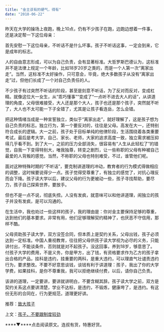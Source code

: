 ```yaml
---
title: "金主该有的硬气，得有"
date: "2018-06-22"
---
```


昨天在大学的操场上夜跑，晚上10点，仍有不少孩子在跑，边跑边想着一件事，还是决定帮一下这位母亲：

首先安慰一下这位母亲，不听话不是什么坏事。孩子不听话这事，一定会到来，它是成年的标志。

人的自由意志形成，可以为自己负责，会有显著标准。大哲罗斯巴德认为，这标准并不是法律上规定一个年龄，比如18岁20岁之类的，而是一个人第一次“离家出走”。当然，这标准不太好操作，只可意会，毕竟，绝大多数孩子从没有“离家出走”过，但他们长成了一个对自己负责任的人。

不少孩子有过突然不听话的阶段，甚至是刻意不听话，为了反对而反对，变成杠精。就像这位大一女生，从“乖巧懂事”“变成了“一点听不进去大人的话”，从讲道理的角度，父母很难接受，大人还是那个大人，孩子也还是那个孩子，突然就不听了，大人也不太可能一下子全错了，尤其是让孩子看连岳，怎么会错。

把这种情绪当成是一种宣誓独立，类似于“离家出走”，就好理解了，这是孩子想为自己负责的标志。独立行为，第一个要反对的，往往是父母。高发在大一，还特别符合成长的逻辑。大一之前，孩子处于目标单纯的他律阶段，生活围绕着各类重要考试，最后是考大学，自己、家长、老师，大家的追求高度一致，独立需求被压抑得几乎看不到。到了大一，之前的压力全部消失，很容易有“人生从此轻松了”的错觉，自我一下变得特别大，唯我独尊，转变之剧烈，让一些称职的父母有种被自己最爱的人背叛的感觉。当然，不称职的父母也特别难受，不过，谁管他们呢。

面对这种特殊时期的“不听话”，要克制讲道理的冲动，教育者的行为模式得做相应的调整，这时候要说得少一点。孩子觉得受尊重了，有独立的感觉了，对抗心理反而会下降。孩子读大学以后，建议父母的行为更被动一些，孩子寻找帮助，要尽力，孩子自己探索世界，要放手。

但也不是一点不说，彻底失控。人没有发疯，就意味可以和他讲道理，闹独立的孩子并没有发疯，是可以沟通的。

在生活中，我也劝过一些这样的孩子，我的理由是：你对金主要保持足够的尊重，达到他们的基本要求。非常有用，他们足够理解契约精神了，也厌恶不守信用，那样不酷。

父母资助孩子读大学，双方没签合同，但本质上是契约关系，父母出钱，孩子必须达到一定标准。中国人重视教育，往往把父母供孩子读大学视为必尽的义务，只能讲付出，不能谈条件，否则就是对不起孩子。没这回事，养到18岁，够意思了。付孩子大学的费用，不是义务，你是甲方，出了钱，有资格要求作为乙方的孩子拿出合格的产品，挂科是违约，挂重要的两科，是重大违约，可以理直气壮谴责违约行为，要求整改。不要不好意思谈钱，谈钱有利于讲道理：孩子，我出了你的大学学费，如果挂科，是你不尊重我，我可以拒绝继续付费，以后，请你自己负责。

该讲的道理，一定要讲，要讲就讲明白，不要含糊其辞。孩子读大学之前，双方是契约关系这点要讲清楚，学业不达标，是违约，不锻炼，健康垮了，是违约。有这份无形的合同在，行为更规范，道理更好讲。

推荐：[致大孩子](http://mp.weixin.qq.com/s?__biz=MjM5NDU0Mjk2MQ==&mid=2651628326&idx=1&sn=7b67d7815022bdc86233c2d94ed4e60f&chksm=bd7e27388a09ae2eaf0bafa842422b8678153b2dabc3c85e4c95ba2dd8ac2dbe4c23cd51b441&scene=21#wechat_redirect)

上文：[孩子，不要跟制度较劲](http://mp.weixin.qq.com/s?__biz=MjM5NDU0Mjk2MQ==&mid=2651628604&idx=1&sn=f534a4de7ac090d97ccaf9271477d292&chksm=bd7e20228a09a9345f941eac4a1dcc0771de501ea1d6c397348813c691058328b3dc5e715e60&scene=21#wechat_redirect)

****▼****点击阅读原文。连叔有货，特惠好货。
